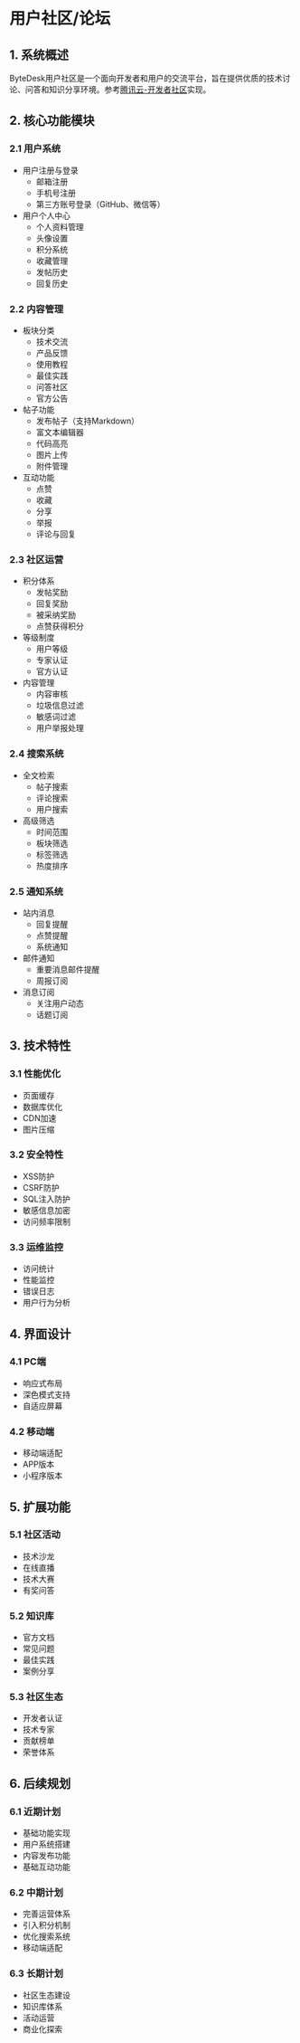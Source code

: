 <!--
 * @Author: jackning 270580156@qq.com
 * @Date: 2024-09-11 10:22:00
 * @LastEditors: jack ning github@bytedesk.com
 * @LastEditTime: 2025-02-26 22:56:37
 * @Description: bytedesk.com https://github.com/Bytedesk/bytedesk
 *   Please be aware of the BSL license restrictions before installing Bytedesk IM – 
 *  selling, reselling, or hosting Bytedesk IM as a service is a breach of the terms and automatically terminates your rights under the license.
 *  Business Source License 1.1: https://github.com/Bytedesk/bytedesk/blob/main/LICENSE 
 *  contact: 270580156@qq.com 
 *  联系：270580156@qq.com
 * Copyright (c) 2024 by bytedesk.com, All Rights Reserved. 
-->
# 用户社区/论坛

## 1. 系统概述

ByteDesk用户社区是一个面向开发者和用户的交流平台，旨在提供优质的技术讨论、问答和知识分享环境。参考[腾讯云-开发者社区](https://cloud.tencent.com/developer)实现。

## 2. 核心功能模块

### 2.1 用户系统

- 用户注册与登录
  - 邮箱注册
  - 手机号注册
  - 第三方账号登录（GitHub、微信等）
- 用户个人中心
  - 个人资料管理
  - 头像设置
  - 积分系统
  - 收藏管理
  - 发帖历史
  - 回复历史

### 2.2 内容管理

- 板块分类
  - 技术交流
  - 产品反馈
  - 使用教程
  - 最佳实践
  - 问答社区
  - 官方公告
- 帖子功能
  - 发布帖子（支持Markdown）
  - 富文本编辑器
  - 代码高亮
  - 图片上传
  - 附件管理
- 互动功能
  - 点赞
  - 收藏
  - 分享
  - 举报
  - 评论与回复

### 2.3 社区运营

- 积分体系
  - 发帖奖励
  - 回复奖励
  - 被采纳奖励
  - 点赞获得积分
- 等级制度
  - 用户等级
  - 专家认证
  - 官方认证
- 内容管理
  - 内容审核
  - 垃圾信息过滤
  - 敏感词过滤
  - 用户举报处理

### 2.4 搜索系统

- 全文检索
  - 帖子搜索
  - 评论搜索
  - 用户搜索
- 高级筛选
  - 时间范围
  - 板块筛选
  - 标签筛选
  - 热度排序

### 2.5 通知系统

- 站内消息
  - 回复提醒
  - 点赞提醒
  - 系统通知
- 邮件通知
  - 重要消息邮件提醒
  - 周报订阅
- 消息订阅
  - 关注用户动态
  - 话题订阅

## 3. 技术特性

### 3.1 性能优化

- 页面缓存
- 数据库优化
- CDN加速
- 图片压缩

### 3.2 安全特性

- XSS防护
- CSRF防护
- SQL注入防护
- 敏感信息加密
- 访问频率限制

### 3.3 运维监控

- 访问统计
- 性能监控
- 错误日志
- 用户行为分析

## 4. 界面设计

### 4.1 PC端

- 响应式布局
- 深色模式支持
- 自适应屏幕

### 4.2 移动端

- 移动端适配
- APP版本
- 小程序版本

## 5. 扩展功能

### 5.1 社区活动

- 技术沙龙
- 在线直播
- 技术大赛
- 有奖问答

### 5.2 知识库

- 官方文档
- 常见问题
- 最佳实践
- 案例分享

### 5.3 社区生态

- 开发者认证
- 技术专家
- 贡献榜单
- 荣誉体系

## 6. 后续规划

### 6.1 近期计划

- 基础功能实现
- 用户系统搭建
- 内容发布功能
- 基础互动功能

### 6.2 中期计划

- 完善运营体系
- 引入积分机制
- 优化搜索系统
- 移动端适配

### 6.3 长期计划

- 社区生态建设
- 知识库体系
- 活动运营
- 商业化探索
